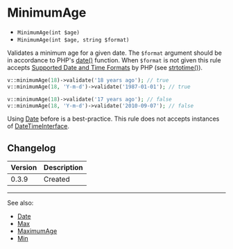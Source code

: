 # MinimumAge

- `MinimumAge(int $age)`
- `MinimumAge(int $age, string $format)`

Validates a minimum age for a given date. The `$format` argument should be in
accordance to PHP's [date()][] function. When `$format` is not  given this rule
accepts [Supported Date and Time Formats][] by PHP (see [strtotime()][]).

```php
v::minimumAge(18)->validate('18 years ago'); // true
v::minimumAge(18, 'Y-m-d')->validate('1987-01-01'); // true

v::minimumAge(18)->validate('17 years ago'); // false
v::minimumAge(18, 'Y-m-d')->validate('2010-09-07'); // false
```

Using [Date](Date.md) before is a best-practice.
This rule does not accepts instances of [DateTimeInterface][].

## Changelog

Version | Description
--------|-------------
  0.3.9 | Created

***
See also:

- [Date](Date.md)
- [Max](Max.md)
- [MaximumAge](MaximumAge.md)
- [Min](Min.md)

[date()]: http://php.net/date
[DateTimeInterface]: http://php.net/DateTimeInterface
[strtotime()]: http://php.net/strtotime
[Supported Date and Time Formats]: http://php.net/datetime.formats
